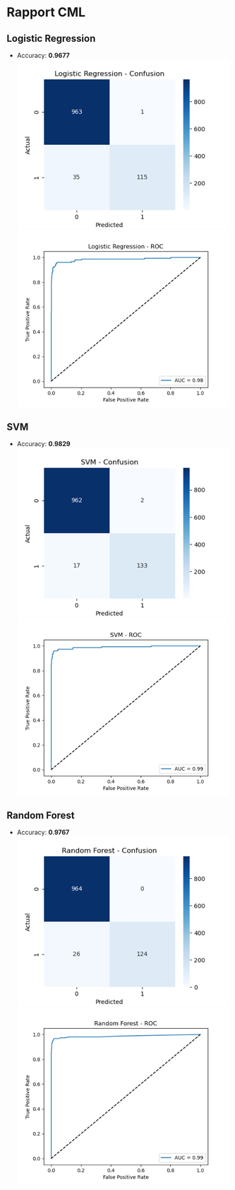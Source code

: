 # Rapport CML
## Logistic Regression
- Accuracy: **0.9677**
![Logistic Confusion](logistic_confusion.png)
![Logistic ROC](logistic_roc.png)

## SVM
- Accuracy: **0.9829**
![SVM Confusion](svm_confusion.png)
![SVM ROC](svm_roc.png)

## Random Forest
- Accuracy: **0.9767**
![RF Confusion](rf_confusion.png)
![RF ROC](rf_roc.png)
